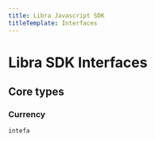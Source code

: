 ```yaml
---
title: Libra Javascript SDK
titleTemplate: Interfaces
---
```

# Libra SDK Interfaces

## Core types

### Currency
```ts
intefa
```
